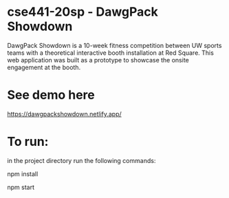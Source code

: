 # cse441-20sp - DawgPack Showdown
DawgPack Showdown is a 10-week fitness competition between UW sports teams with a theoretical interactive booth installation at Red Square. This web application was built as a prototype to showcase the onsite engagement at the booth. 

# See demo here
https://dawgpackshowdown.netlify.app/

# To run:
in the project directory run the following commands:

npm install

npm start

